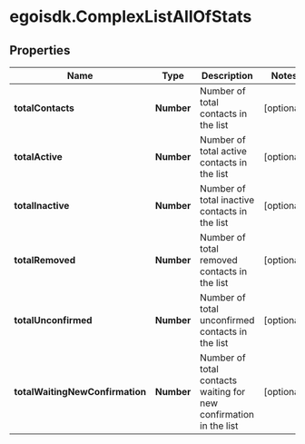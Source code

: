 # egoisdk.ComplexListAllOfStats

## Properties

Name | Type | Description | Notes
------------ | ------------- | ------------- | -------------
**totalContacts** | **Number** | Number of total contacts in the list | [optional] 
**totalActive** | **Number** | Number of total active contacts in the list | [optional] 
**totalInactive** | **Number** | Number of total inactive contacts in the list | [optional] 
**totalRemoved** | **Number** | Number of total removed contacts in the list | [optional] 
**totalUnconfirmed** | **Number** | Number of total unconfirmed contacts in the list | [optional] 
**totalWaitingNewConfirmation** | **Number** | Number of total contacts waiting for new confirmation in the list | [optional] 


